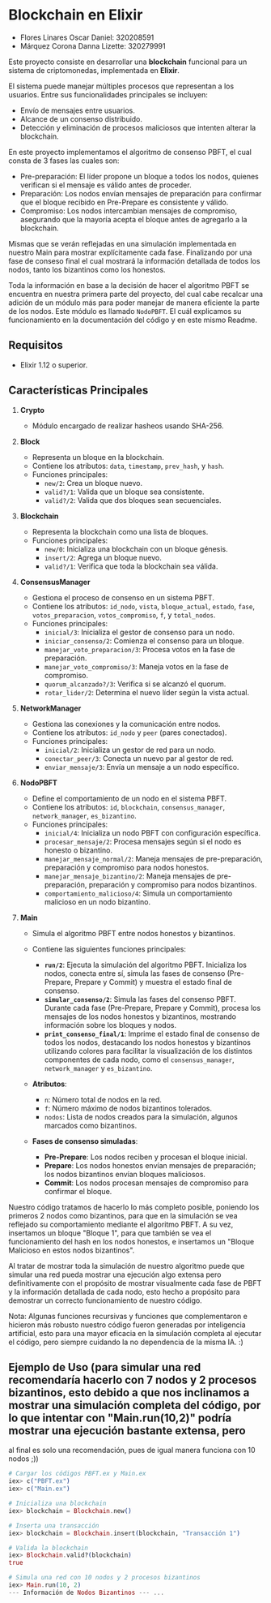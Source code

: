 # Blockchain en Elixir
- Flores Linares Oscar Daniel: 320208591 
- Márquez Corona Danna Lizette: 320279991

Este proyecto consiste en desarrollar una **blockchain** funcional para un sistema de criptomonedas, implementada en **Elixir**. 

El sistema puede manejar múltiples procesos que representan a los usuarios. Entre sus funcionalidades principales se incluyen: 
- Envío de mensajes entre usuarios.
- Alcance de un consenso distribuido.
- Detección y eliminación de procesos maliciosos que intenten alterar la blockchain.

En este proyecto implementamos el algoritmo de consenso PBFT, el cual consta de 3 fases las cuales son: 
- Pre-preparación: El líder propone un bloque a todos los nodos, quienes verifican si el mensaje es válido antes de proceder.
- Preparación: Los nodos envían mensajes de preparación para confirmar que el bloque recibido en Pre-Prepare es consistente y válido.
- Compromiso: Los nodos intercambian mensajes de compromiso, asegurando que la mayoría acepta el bloque antes de agregarlo a la blockchain.

Mismas que se verán reflejadas en una simulación implementada en nuestro Main para mostrar explícitamente cada fase. Finalizando por una fase de
conseso final el cual mostrará la información detallada de todos los nodos, tanto los bizantinos como los honestos.

Toda la información en base a la decisión de hacer el algoritmo PBFT se encuentra en nuestra primera parte del proyecto, del cual cabe recalcar una adición de un módulo más
para poder manejar de manera eficiente la parte de los nodos. Este módulo es llamado `NodoPBFT`. El cuál explicamos su funcionamiento en la documentación del código y en este mismo Readme.

## Requisitos

- Elixir 1.12 o superior.

## Características Principales

1. **Crypto**
   - Módulo encargado de realizar hasheos usando SHA-256.

2. **Block**
   - Representa un bloque en la blockchain.
   - Contiene los atributos: `data`, `timestamp`, `prev_hash`, y `hash`.
   - Funciones principales:
     - `new/2`: Crea un bloque nuevo.
     - `valid?/1`: Valida que un bloque sea consistente.
     - `valid?/2`: Valida que dos bloques sean secuenciales.

3. **Blockchain**
   - Representa la blockchain como una lista de bloques.
   - Funciones principales:
     - `new/0`: Inicializa una blockchain con un bloque génesis.
     - `insert/2`: Agrega un bloque nuevo.
     - `valid?/1`: Verifica que toda la blockchain sea válida.

4. **ConsensusManager**
   - Gestiona el proceso de consenso en un sistema PBFT.  
   - Contiene los atributos: `id_nodo`, `vista`, `bloque_actual`, `estado`, `fase`, `votos_preparacion`, `votos_compromiso`, `f`, y `total_nodos`.  
   - Funciones principales:  
     - `inicial/3`: Inicializa el gestor de consenso para un nodo.  
     - `iniciar_consenso/2`: Comienza el consenso para un bloque.  
     - `manejar_voto_preparacion/3`: Procesa votos en la fase de preparación.  
     - `manejar_voto_compromiso/3`: Maneja votos en la fase de compromiso.  
     - `quorum_alcanzado?/3`: Verifica si se alcanzó el quorum.  
     - `rotar_lider/2`: Determina el nuevo líder según la vista actual.

5. **NetworkManager**  
   - Gestiona las conexiones y la comunicación entre nodos.  
   - Contiene los atributos: `id_nodo` y `peer` (pares conectados).  
   - Funciones principales:  
     - `inicial/2`: Inicializa un gestor de red para un nodo.  
     - `conectar_peer/3`: Conecta un nuevo par al gestor de red.  
     - `enviar_mensaje/3`: Envía un mensaje a un nodo específico.

6. **NodoPBFT**  
   - Define el comportamiento de un nodo en el sistema PBFT.  
   - Contiene los atributos: `id`, `blockchain`, `consensus_manager`, `network_manager`, `es_bizantino`.  
   - Funciones principales:  
     - `inicial/4`: Inicializa un nodo PBFT con configuración específica.  
     - `procesar_mensaje/2`: Procesa mensajes según si el nodo es honesto o bizantino.  
     - `manejar_mensaje_normal/2`: Maneja mensajes de pre-preparación, preparación y compromiso para nodos honestos.  
     - `manejar_mensaje_bizantino/2`: Maneja mensajes de pre-preparación, preparación y compromiso para nodos bizantinos.  
     - `comportamiento_malicioso/4`: Simula un comportamiento malicioso en un nodo bizantino.
      
7. **Main**  
   - Simula el algoritmo PBFT entre nodos honestos y bizantinos.  
   - Contiene las siguientes funciones principales:  
     - **`run/2`**: Ejecuta la simulación del algoritmo PBFT. Inicializa los nodos, conecta entre sí, simula las fases de consenso (Pre-Prepare, Prepare y Commit) y muestra el estado final de consenso.  
     - **`simular_consenso/2`**: Simula las fases del consenso PBFT. Durante cada fase (Pre-Prepare, Prepare y Commit), procesa los mensajes de los nodos honestos y bizantinos, mostrando información sobre los bloques y nodos.  
     - **`print_consenso_final/1`**: Imprime el estado final de consenso de todos los nodos, destacando los nodos honestos y bizantinos utilizando colores para facilitar la visualización de los distintos componentes de cada nodo, como el `consensus_manager`, `network_manager` y `es_bizantino`.  

   - **Atributos**:  
     - `n`: Número total de nodos en la red.  
     - `f`: Número máximo de nodos bizantinos tolerados.  
     - `nodos`: Lista de nodos creados para la simulación, algunos marcados como bizantinos.  
   
   - **Fases de consenso simuladas**:  
     - **Pre-Prepare**: Los nodos reciben y procesan el bloque inicial.  
     - **Prepare**: Los nodos honestos envían mensajes de preparación; los nodos bizantinos envían bloques maliciosos.  
     - **Commit**: Los nodos procesan mensajes de compromiso para confirmar el bloque.
    
Nuestro código tratamos de hacerlo lo más completo posible, poniendo los primeros 2 nodos como bizantinos, para que en la simulación se vea reflejado su comportamiento mediante el algoritmo PBFT. A su vez, insertamos un bloque "Bloque 1", para
que también se vea el funcionamiento del hash en los nodos honestos, e insertamos un "Bloque Malicioso en estos nodos bizantinos". 

Al tratar de mostrar toda la simulación de nuestro algoritmo puede que simular una red pueda mostrar una ejecución algo extensa pero definitivamente con el propósito de mostrar visualmente cada fase de PBFT y la información
detallada de cada nodo, esto hecho a propósito para demostrar un correcto funcionamiento de nuestro código. 

Nota: Algunas funciones recursivas y funciones que complementaron e hicieron más robusto nuestro código fueron generadas por inteligencia artificial, esto para una mayor eficacia en la simulación completa al ejecutar el código, pero siempre cuidando la no dependencia de la misma IA. :)

## Ejemplo de Uso (para simular una red recomendaría hacerlo con 7 nodos y 2 procesos bizantinos, esto debido a que nos inclinamos a mostrar una simulación completa del código, por lo que intentar con "Main.run(10,2)" podría mostrar una ejecución bastante extensa, pero
al final es solo una recomendación, pues de igual manera funciona con 10 nodos ;))

```elixir
# Cargar los códigos PBFT.ex y Main.ex
iex> c("PBFT.ex")
iex> c("Main.ex")

# Inicializa una blockchain
iex> blockchain = Blockchain.new()

# Inserta una transacción
iex> blockchain = Blockchain.insert(blockchain, "Transacción 1")

# Valida la blockchain
iex> Blockchain.valid?(blockchain)
true

# Simula una red con 10 nodos y 2 procesos bizantinos
iex> Main.run(10, 2)
--- Información de Nodos Bizantinos --- ...

